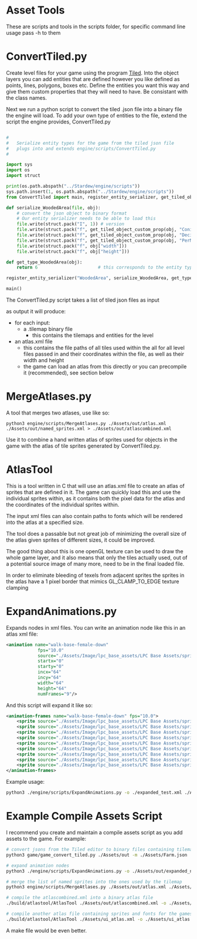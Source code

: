 # Asset Tools

These are scripts and tools in the scripts folder, for specific command line usage pass -h to them

# ConvertTiled.py

Create level files for your game using the program [Tiled](https://www.mapeditor.org/). Into the object layers you can add entities that are defined however you like defined as points, lines, polygons, boxes etc. Define the entities you want this way and give them custom properties that they will need to have. Be consistant with the class names. 

Next we run a python script to convert the tiled .json file into a binary file the engine will load. To add your own type of entities to the file, extend the script the engine provides, ConvertTiled.py

```python

#
#   Serialize entity types for the game from the tiled json file
#   plugs into and extends engine/scripts/ConvertTiled.py
#

import sys
import os
import struct

print(os.path.abspath("../Stardew/engine/scripts"))
sys.path.insert(1, os.path.abspath("../Stardew/engine/scripts"))  
from ConvertTiled import main, register_entity_serializer, get_tiled_object_custom_prop

def serialize_WoodedArea(file, obj):
    # convert the json object to binary format
    # Our entity serializer needs to be able to load this 
    file.write(struct.pack("I", 1)) # version
    file.write(struct.pack("f", get_tiled_object_custom_prop(obj, "ConiferousPercentage")["value"]))
    file.write(struct.pack("f", get_tiled_object_custom_prop(obj, "DeciduousPercentage")["value"]))
    file.write(struct.pack("f", get_tiled_object_custom_prop(obj, "PerMeterDensity")["value"]))
    file.write(struct.pack("f", obj["width"]))
    file.write(struct.pack("f", obj["height"]))

def get_type_WoodedArea(obj):
    return 6                       # this corresponds to the entity type we used when we called Et2D_RegisterEntityType

register_entity_serializer("WoodedArea", serialize_WoodedArea, get_type_WoodedArea, False) # each 

main()

```

The ConvertTiled.py script takes a list of tiled json files as input

as output it will produce:
- for each input:
    - a .tilemap binary file
        - this contains the tilemaps and entities for the level
- an atlas.xml file
    - this contains the file paths of all tiles used within the all for all level files passed in and their coordinates within the file, as well as their width and height
    - the game can load an atlas from this directly or you can precompile it (recommended), see section below

# MergeAtlases.py

A tool that merges two atlases, use like so:

```shell
python3 engine/scripts/MergeAtlases.py ./Assets/out/atlas.xml ./Assets/out/named_sprites.xml > ./Assets/out/atlascombined.xml
```

Use it to combine a hand written atlas of sprites used for objects in the game with the atlas of tile sprites generated by ConvertTiled.py.

# AtlasTool

This is a tool written in C that will use an atlas.xml file to create an atlas of sprites that are defined in it. The game can quickly load this and use the individual sprites within, as it contains both the pixel data for the atlas and the coordinates of the individual sprites within.

The input xml files can also contain paths to fonts which will be rendered into the atlas at a specified size.

The tool does a passable but not great job of minimizing the overall size of the atlas given sprites of different sizes, it could be improved.

The good thing about this is one openGL texture can be used to draw the whole game layer, and it also means that only the tiles actually used, out of a potential source image of many more, need to be in the final loaded file.

In order to eliminate bleeding of texels from adjacent sprites the sprites in the atlas have a 1 pixel border that mimics GL_CLAMP_TO_EDGE texture clamping

# ExpandAnimations.py

Expands </animation> nodes in xml files. You can write an animation node like this in an atlas xml file:

```xml
<animation name="walk-base-female-down"
            fps="10.0"
            source="./Assets/Image/lpc_base_assets/LPC Base Assets/sprites/people/female_walkcycle.png"
            startx="0"
            starty="0"
            incx="64"
            incy="64"
            width="64"
            height="64"
            numFrames="9"/>
```

And this script will expand it like so:

```xml
<animation-frames name="walk-base-female-down" fps="10.0">
    <sprite source="./Assets/Image/lpc_base_assets/LPC Base Assets/sprites/people/female_walkcycle.png" top="128" left="0" width="64" height="64" name="walk-base-female-down0" />
    <sprite source="./Assets/Image/lpc_base_assets/LPC Base Assets/sprites/people/female_walkcycle.png" top="128" left="64" width="64" height="64" name="walk-base-female-down1" />
    <sprite source="./Assets/Image/lpc_base_assets/LPC Base Assets/sprites/people/female_walkcycle.png" top="128" left="128" width="64" height="64" name="walk-base-female-down2" />
    <sprite source="./Assets/Image/lpc_base_assets/LPC Base Assets/sprites/people/female_walkcycle.png" top="128" left="192" width="64" height="64" name="walk-base-female-down3" />
    <sprite source="./Assets/Image/lpc_base_assets/LPC Base Assets/sprites/people/female_walkcycle.png" top="128" left="256" width="64" height="64" name="walk-base-female-down4" />
    <sprite source="./Assets/Image/lpc_base_assets/LPC Base Assets/sprites/people/female_walkcycle.png" top="128" left="320" width="64" height="64" name="walk-base-female-down5" />
    <sprite source="./Assets/Image/lpc_base_assets/LPC Base Assets/sprites/people/female_walkcycle.png" top="128" left="384" width="64" height="64" name="walk-base-female-down6" />
    <sprite source="./Assets/Image/lpc_base_assets/LPC Base Assets/sprites/people/female_walkcycle.png" top="128" left="448" width="64" height="64" name="walk-base-female-down7" />
    <sprite source="./Assets/Image/lpc_base_assets/LPC Base Assets/sprites/people/female_walkcycle.png" top="128" left="512" width="64" height="64" name="walk-base-female-down8" />
</animation-frames>
```

Example usage:

```bash
python3 ./engine/scripts/ExpandAnimations.py -o ./expanded_test.xml ./Assets/out/named_sprites.xml
```

# Example Compile Assets Script

I recommend you create and maintain a compile assets script as you add assets to the game. For example:

```bash
# convert jsons from the Tiled editor to binary files containing tilemaps and entities + an atlas.xml file of the tiles used
python3 game/game_convert_tiled.py ./Assets/out -m ./Assets/Farm.json ./Assets/House.json ./Assets/RoadToTown.json 

# expand animation nodes
python3 ./engine/scripts/ExpandAnimations.py -o ./Assets/out/expanded_named_sprites.xml ./Assets/out/named_sprites.xml

# merge the list of named sprites into the ones used by the tilemap
python3 engine/scripts/MergeAtlases.py ./Assets/out/atlas.xml ./Assets/out/expanded_named_sprites.xml > ./Assets/out/atlascombined.xml

# compile the atlascombined.xml into a binary atlas file
./build/atlastool/AtlasTool ./Assets/out/atlascombined.xml -o ./Assets/out/main.atlas -bmp Atlas.bmp

# compile another atlas file containing sprites and fonts for the games UI 
./build/atlastool/AtlasTool ./Assets/ui_atlas.xml -o ./Assets/ui_atlas.atlas -bmp UIAtlas.bmp

```
A make file would be even better.

